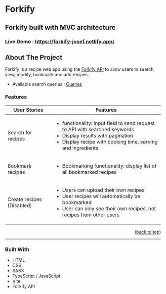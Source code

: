 # Forkify
## Forkify built with MVC architecture  

### Live Demo : https://forkify-josef.netlify.app/

<!-- ABOUT THE PROJECT -->

## About The Project

Forkify is a recipe web app using the [Forkify API](https://forkify-api.herokuapp.com/v2) to allow users to search, view, modify, bookmark and add recipes.

- Available search queries : [Queries](https://forkify-api.herokuapp.com/phrases.html)


### Features

| User Stories                                                               | Features                                                                                                                                                                              |
| -------------------------------------------------------------------------- | ------------------------------------------------------------------------------------------------------------------------------------------------------------------------------------- |
| Search for recipes                                                         | <ul><li>functionality: input field to send request to API with searched keywords<li>Display results with pagination<li>Display recipe with cooking time, serving and ingredients</ul> |
| Bookmark recipes                                                           | <ul><li>Bookmarking functionality: display list of all bookmarked recipes</ul>                                                                                                        |
| Create recipes   (Disabled)                                                          | <ul><li>Users can upload their own recipes</li><li>User recipes will automatically be bookmarked<li>User can only see their own recipes, not recipes from other users</ul>            |


<p align="right">(<a href="#top">back to top</a>)</p>

---

### Built With

- HTML
- CSS
- SASS
- TypeScript / JavaScript
- Vite
- Forkify API
